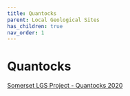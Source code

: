 ```yaml
---
title: Quantocks
parent: Local Geological Sites
has_children: true
nav_order: 1
---
```


# Quantocks

[Somerset LGS Project - Quantocks 2020](http://www.somerc.com/wp-content/uploads/2020/04/Somerset-LGS-Project-Final-report-for-Quantocks-area-April-2020.pdf)
